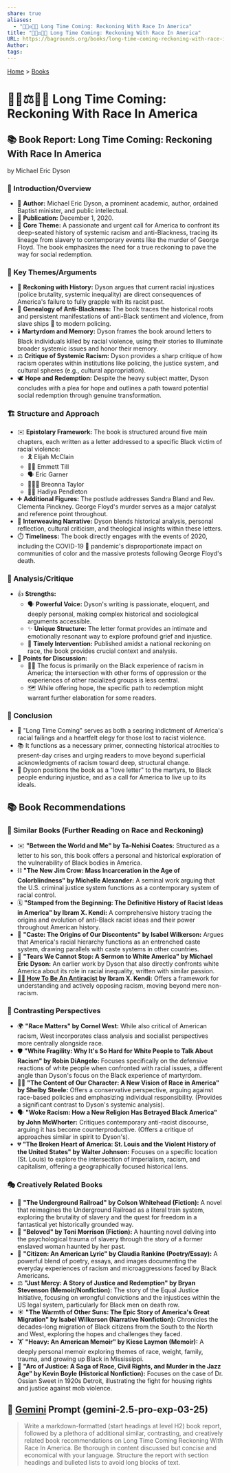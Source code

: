 ```yaml
---
share: true
aliases:
  - "🧑🏿⚖️🧑🏻 Long Time Coming: Reckoning With Race In America"
title: "🧑🏿⚖️🧑🏻 Long Time Coming: Reckoning With Race In America"
URL: https://bagrounds.org/books/long-time-coming-reckoning-with-race-in-america
Author: 
tags: 
---
```

[Home](../index.md) > [Books](./index.md)  
# 🧑🏿⚖️🧑🏻 Long Time Coming: Reckoning With Race In America  
## 📚 Book Report: Long Time Coming: Reckoning With Race In America  
by Michael Eric Dyson  
  
### 📢 Introduction/Overview  
  
* 👤 **Author:** Michael Eric Dyson, a prominent academic, author, ordained Baptist minister, and public intellectual.  
* 📅 **Publication:** December 1, 2020.  
* 🎯 **Core Theme:** A passionate and urgent call for America to confront its deep-seated history of systemic racism and anti-Blackness, tracing its lineage from slavery to contemporary events like the murder of George Floyd. The book emphasizes the need for a true reckoning to pave the way for social redemption.  
  
### 🔑 Key Themes/Arguments  
  
* 📜 **Reckoning with History:** Dyson argues that current racial injustices (police brutality, systemic inequality) are direct consequences of America's failure to fully grapple with its racist past.  
* 🧬 **Genealogy of Anti-Blackness:** The book traces the historical roots and persistent manifestations of anti-Black sentiment and violence, from slave ships 🚢 to modern policing.  
* 🕯️ **Martyrdom and Memory:** Dyson frames the book around letters to Black individuals killed by racial violence, using their stories to illuminate broader systemic issues and honor their memory.  
* ⚖️ **Critique of Systemic Racism:** Dyson provides a sharp critique of how racism operates within institutions like policing, the justice system, and cultural spheres (e.g., cultural appropriation).  
* 🕊️ **Hope and Redemption:** Despite the heavy subject matter, Dyson concludes with a plea for hope and outlines a path toward potential social redemption through genuine transformation.  
  
### 🏗️ Structure and Approach  
  
* ✉️ **Epistolary Framework:** The book is structured around five main chapters, each written as a letter addressed to a specific Black victim of racial violence:  
    * 🎗️ Elijah McClain  
    * 👦🏾 Emmett Till  
    * 🗣️ Eric Garner  
    * 👩🏾‍⚕️ Breonna Taylor  
    * 👧🏾 Hadiya Pendleton  
* ➕ **Additional Figures:** The postlude addresses Sandra Bland and Rev. Clementa Pinckney. George Floyd's murder serves as a major catalyst and reference point throughout.  
* 🧵 **Interweaving Narrative:** Dyson blends historical analysis, personal reflection, cultural criticism, and theological insights within these letters.  
* ⏱️ **Timeliness:** The book directly engages with the events of 2020, including the COVID-19 🦠 pandemic's disproportionate impact on communities of color and the massive protests following George Floyd's death.  
  
### 🔎 Analysis/Critique  
  
* 👍 **Strengths:**  
    * 🗣️ **Powerful Voice:** Dyson's writing is passionate, eloquent, and deeply personal, making complex historical and sociological arguments accessible.  
    * ✨ **Unique Structure:** The letter format provides an intimate and emotionally resonant way to explore profound grief and injustice.  
    * 📰 **Timely Intervention:** Published amidst a national reckoning on race, the book provides crucial context and analysis.  
* 🤔 **Points for Discussion:**  
    * ✊🏾 The focus is primarily on the Black experience of racism in America; the intersection with other forms of oppression or the experiences of other racialized groups is less central.  
    * 🗺️ While offering hope, the specific path to redemption might warrant further elaboration for some readers.  
  
### 🏁 Conclusion  
  
* 📌 "Long Time Coming" serves as both a searing indictment of America's racial failings and a heartfelt elegy for those lost to racist violence.  
* 📚 It functions as a necessary primer, connecting historical atrocities to present-day crises and urging readers to move beyond superficial acknowledgments of racism toward deep, structural change.  
* 💌 Dyson positions the book as a "love letter" to the martyrs, to Black people enduring injustice, and as a call for America to live up to its ideals.  
  
## 📚 Book Recommendations  
  
### 📖 Similar Books (Further Reading on Race and Reckoning)  
  
* ✉️ **"Between the World and Me" by Ta-Nehisi Coates:** Structured as a letter to his son, this book offers a personal and historical exploration of the vulnerability of Black bodies in America.  
* ⛓️ **"The New Jim Crow: Mass Incarceration in the Age of Colorblindness" by Michelle Alexander:** A seminal work arguing that the U.S. criminal justice system functions as a contemporary system of racial control.  
* 🗓️ **"Stamped from the Beginning: The Definitive History of Racist Ideas in America" by Ibram X. Kendi:** A comprehensive history tracing the origins and evolution of anti-Black racist ideas and their power throughout American history.  
* 🏰 **"Caste: The Origins of Our Discontents" by Isabel Wilkerson:** Argues that America's racial hierarchy functions as an entrenched caste system, drawing parallels with caste systems in other countries.  
* 🎤 **"Tears We Cannot Stop: A Sermon to White America" by Michael Eric Dyson:** An earlier work by Dyson that also directly confronts white America about its role in racial inequality, written with similar passion.  
* **[✊🏿 How To Be An Antiracist](./how-to-be-an-antiracist.md) by Ibram X. Kendi:** Offers a framework for understanding and actively opposing racism, moving beyond mere non-racism.  
  
### 🔄 Contrasting Perspectives  
  
* 🌍 **"Race Matters" by Cornel West:** While also critical of American racism, West incorporates class analysis and socialist perspectives more centrally alongside race.  
* 🛡️ **"White Fragility: Why It's So Hard for White People to Talk About Racism" by Robin DiAngelo:** Focuses specifically on the defensive reactions of white people when confronted with racial issues, a different angle than Dyson's focus on the Black experience of martyrdom.  
* 🧑‍💼 **"The Content of Our Character: A New Vision of Race in America" by Shelby Steele:** Offers a conservative perspective, arguing against race-based policies and emphasizing individual responsibility. (Provides a significant contrast to Dyson's systemic analysis).  
* 🗣️ **"Woke Racism: How a New Religion Has Betrayed Black America" by John McWhorter:** Critiques contemporary anti-racist discourse, arguing it has become counterproductive. (Offers a critique of approaches similar in spirit to Dyson's).  
* 💔 **"The Broken Heart of America: St. Louis and the Violent History of the United States" by Walter Johnson:** Focuses on a specific location (St. Louis) to explore the intersection of imperialism, racism, and capitalism, offering a geographically focused historical lens.  
  
### 🎭 Creatively Related Books  
  
* 🚂 **"The Underground Railroad" by Colson Whitehead (Fiction):** A novel that reimagines the Underground Railroad as a literal train system, exploring the brutality of slavery and the quest for freedom in a fantastical yet historically grounded way.  
* 👻 **"Beloved" by Toni Morrison (Fiction):** A haunting novel delving into the psychological trauma of slavery through the story of a former enslaved woman haunted by her past.  
* 🎤 **"Citizen: An American Lyric" by Claudia Rankine (Poetry/Essay):** A powerful blend of poetry, essays, and images documenting the everyday experiences of racism and microaggressions faced by Black Americans.  
* ⚖️ **"Just Mercy: A Story of Justice and Redemption" by Bryan Stevenson (Memoir/Nonfiction):** The story of the Equal Justice Initiative, focusing on wrongful convictions and the injustices within the US legal system, particularly for Black men on death row.  
* ☀️ **"The Warmth of Other Suns: The Epic Story of America's Great Migration" by Isabel Wilkerson (Narrative Nonfiction):** Chronicles the decades-long migration of Black citizens from the South to the North and West, exploring the hopes and challenges they faced.  
* 🏋️ **"Heavy: An American Memoir" by Kiese Laymon (Memoir):** A deeply personal memoir exploring themes of race, weight, family, trauma, and growing up Black in Mississippi.  
* 🌃 **"Arc of Justice: A Saga of Race, Civil Rights, and Murder in the Jazz Age" by Kevin Boyle (Historical Nonfiction):** Focuses on the case of Dr. Ossian Sweet in 1920s Detroit, illustrating the fight for housing rights and justice against mob violence.  
  
## 💬 [Gemini](../software/gemini.md) Prompt (gemini-2.5-pro-exp-03-25)  
> Write a markdown-formatted (start headings at level H2) book report, followed by a plethora of additional similar, contrasting, and creatively related book recommendations on Long Time Coming Reckoning With Race In America. Be thorough in content discussed but concise and economical with your language. Structure the report with section headings and bulleted lists to avoid long blocks of text.